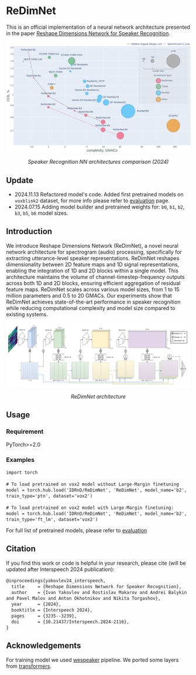 # ReDimNet

This is an official implementation of a neural network architecture presented in the paper [Reshape Dimensions Network for Speaker Recognition](https://arxiv.org/pdf/2407.18223).

<p align="center">
	<img src="assets/comparison_plot.png" alt="Sample"  width="1000">
	<p align="center">
		<em>Speaker Recognition NN architectures comparison (2024)</em>
	</p>
</p>

## Update
* 2024.11.13 Refactored model's code. Added first pretrained models on `voxblink2` dataset, for more info please refer to [evaluation](EVALUATION.md) page.
* 2024.07.15 Adding model builder and pretrained weights for: `b0`, `b1`, `b2`, `b3`, `b5`, `b6` model sizes.

## Introduction

We introduce Reshape Dimensions Network (ReDimNet), a novel neural network architecture for spectrogram (audio) processing, specifically for extracting utterance-level speaker representations. ReDimNet reshapes dimensionality between 2D feature maps and 1D signal representations, enabling the integration of 1D and 2D blocks within a single model. This architecture maintains the volume of channel-timestep-frequency outputs across both 1D and 2D blocks, ensuring efficient aggregation of residual feature maps. ReDimNet scales across various model sizes, from 1 to 15 million parameters and 0.5 to 20 GMACs. Our experiments show that ReDimNet achieves state-of-the-art performance in speaker recognition while reducing computational complexity and model size compared to existing systems. 

<p align="center">
	<img src="assets/redimnet_scheme.png" alt="Sample"  width="1000">
	<p align="center">
		<em>ReDimNet architecture</em>
	</p>
</p>

## Usage

### Requirement
PyTorch>=2.0
### Examples
```
import torch

# To load pretrained on vox2 model without Large-Margin finetuning
model = torch.hub.load('IDRnD/ReDimNet', 'ReDimNet', model_name='b2', train_type='ptn', dataset='vox2')

# To load pretrained on vox2 model with Large-Margin finetuning:
model = torch.hub.load('IDRnD/ReDimNet', 'ReDimNet', model_name='b2', train_type='ft_lm', dataset='vox2')
```
For full list of pretrained models, please refer to [evaluation](EVALUATION.md)

## Citation

If you find this work or code is helpful in your research, please cite (will be updated after Interspeech 2024 publication):
```
@inproceedings{yakovlev24_interspeech,
  title     = {Reshape Dimensions Network for Speaker Recognition},
  author    = {Ivan Yakovlev and Rostislav Makarov and Andrei Balykin and Pavel Malov and Anton Okhotnikov and Nikita Torgashov},
  year      = {2024},
  booktitle = {Interspeech 2024},
  pages     = {3235--3239},
  doi       = {10.21437/Interspeech.2024-2116},
}
```

## Acknowledgements

For training model we used [wespeaker](https://github.com/wenet-e2e/wespeaker/tree/master) pipeline. 
We ported some layers from [transformers](https://github.com/huggingface/transformers).
